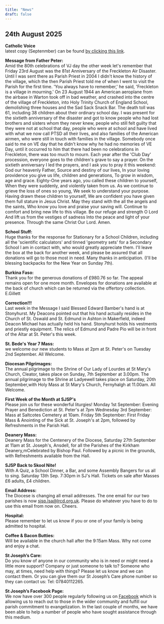 ```yaml
---
title: "News"
draft: false
---
```

## 24th August 2025

**Catholic Voice**  
latest copy (Septenmber) can be found [by clicking this link](https://issuu.com/cathcom/docs/lancaster_sept_2025).

**Message from Father Peter:**  
Amid the 80th celebrations of VJ day the other week let's remember that Friday 23rd August was the 81st Anniversary of the Freckleton Air Disaster. Until I was sent there as Parish Priest in 2004 I didn't know the history of the village, which the then Parish Priest told me of when I went to visit the Parish for the first time. 'You always have to remember,' he said, 'Freckleton is a village in mourning.' On 23 August 1944 an American aeroplane from the airbase in Warton took off in bad weather, and crashed into the centre of the village of Freckleton, into Holy Trinity Church of England School, demolishing three houses and the Sad Sack Snack Bar. The death toll was 61, including 38 children about their ordinary school day. I was present for the sixtieth anniversary of the disaster and got to know people who had lost brothers and sisters whom they never knew, people who still felt guilty that they were not at school that day, people who were at school and have lived with what we now call PTSD all their lives, and also families of the American airmen, who were still in touch with families in the village. Somebody once said to me on VE day that he didn't know why he had no memories of VE Day, until it occurred to him that there had been no celebrations in Freckleton, there was too much to mourn. Each year after the 'Club Day' procession, everyone goes to the children's grave to say a prayer. On the sixtieth anniversary I led the prayers, and I ask you to pray it this weekend: God our heavenly Father, Source and destiny of our lives, In your loving providence you give us life, children and generations, To grow in wisdom, age and grace. Eighty-One years ago, you called these children to yourself, When they were suddenly, and violently taken from us. As we continue to grieve the loss of ones so young, We seek to understand your purpose. Having drawn these children to yourself, We are confident you have given them full stature in Jesus Christ. May they stand with the all the angels and the saints, Who know you love and praise your saving will. Continue to comfort and bring new life to this village. Be our refuge and strength O Lord And lift us from the vestiges of sadness Into the peace and light of your presence. Through the same Christ Our Lord. Amen.  

**School Stuff:**  
Huge thanks for the response for Stationary for a School Children, including all the 'scientific calculators' and tinned 'geometry sets' for a Secondary School I am in contact with, who would greatly appreciate them. I'll leave the box at the back for another week, and please be assured that all donations will go to those most in need. Many thanks in anticipation. (I'll be blessing backpacks for the New Year on Sunday 7th).  

**Burkina Faso:**  
Thank you for the generous donations of £980.76 so far. The appeal remains open for one more month. Envelopes for donations are available at the back of church which can be returned via the offertory collection. E.Gillett  

**Correction!!!**  
Last week in the Message I said Blessed Edward Bamber's hand is at Stonyhurst. My Deacons pointed out that his hand actually resides in the Church of St. Oswald and St. Edmund in Ashton in Makerfield, indeed Deacon Michael has actually held his hand. Stonyhurst holds his vestments and priestly equipment. The relics of Edmund and Padre Pio will be in front of the Altar at St. Peter's this week.  

**St. Bede's Year 7 Mass:**  
we welcome our new students to Mass at 2pm at St. Peter's on Tuesday 2nd September. All Welcome.  

**Diocesan Pilgrimages:**  
The annual pilgrimage to the Shrine of Our Lady of Lourdes at St Mary's Church, Cleator, takes place on Sunday, 7th September at 3.00pm. The annual pilgrimage to the Shrine at Ladyewell takes place on Saturday, 20th September,with Holy Mass at St Mary's Church, Fernyhalgh at 11.00am. All Welcome.  

**First Week of the Month at SJSP's**  
Please join us for these wonderful liturgies!
Monday 1st September: Evening Prayer and Benediction at St. Peter's at 7pm
Wednesday 3rd September: Mass at Saltcotes Cemetery at 10am.
Friday 5th September: First Friday Mass & Anointing of the Sick at St. Joseph's at 2pm, followed by Refreshments in the Parish Hall.

**Deanery Mass:**  
Deanery Mass for the Centenery of the Diocese, Saturday 27th September at 11am at St. Joseph's, Ansdell, for all the Parishes of the Kirkham Deanery,mCelebrated by Bishop Paul.  Followed by a picnic in the grounds, with Refreshments available from the Hall.  

**SJSP Back to Skool Nite!**  
With A Quiz, a School Dinner, a Bar, and some Assembly Bangers for us all to sing. Saturday 13th Sep. 7:30pm in SJ's Hall.  Tickets on sale after Masses £6 adults, £4 children.  

**Email Address:**  
The Diocese is changing all email addresses. The one email for our two parishes is now [sjsp.lsa@lrcd.org.uk](mailto:sjsp.lsa@lrcd.org.uk). Please do whatever you have to do to use this email from now on. Cheers.  

**Hospital:**  
Please remember to let us know if you or one of your family is being admitted to hospital.

**Coffee & Bacon Butties:**  
Will be available in the church hall after the 9:15am Mass. Why not come and enjoy a chat.

**St Joseph’s Care:**  
Do you know of anyone in our community who is in need or might need a little more support? Company or just someone to talk to? Someone who may, at times, need help with things? Please let us know and we can contact them. Or you can give them our St Joseph’s Care phone number so they can contact us: Tel: 07840112265.

**St Joseph’s Facebook Page:**  
We now have over 300 people regularly following us on [Facebook](https://www.facebook.com/pages/St-Josephs-Roman-Catholic-Church-Ansdell/230000653837017) which is allowing us to reach out to those in the wider community and fulfill our parish commitment to evangelization. In the last couple of months, we have been able to help a number of people who have sought assistance through this medium.
